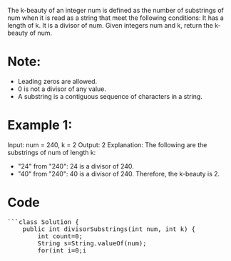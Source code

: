 The k-beauty of an integer num is defined as the number of substrings of num when it is read as a string that meet the following conditions:
It has a length of k.
It is a divisor of num.
Given integers num and k, return the k-beauty of num.

# Note:
- Leading zeros are allowed.
- 0 is not a divisor of any value.
- A substring is a contiguous sequence of characters in a string.

 
# Example 1:

Input: num = 240, k = 2
Output: 2
Explanation: The following are the substrings of num of length k:
- "24" from "240": 24 is a divisor of 240.
- "40" from "240": 40 is a divisor of 240.
Therefore, the k-beauty is 2.


# Code
  <pre>```class Solution {
    public int divisorSubstrings(int num, int k) {
        int count=0;
        String s=String.valueOf(num);
        for(int i=0;i<s.length();i++)
        {
            if(i+k-1<s.length())
            {
                String s1=s.substring(i,i+k);
                int num1=Integer.parseInt(s1);
                if(num1!=0 && num%num1==0)
                    count++;
            }
        }
        return count;
    }
}```</pre>
